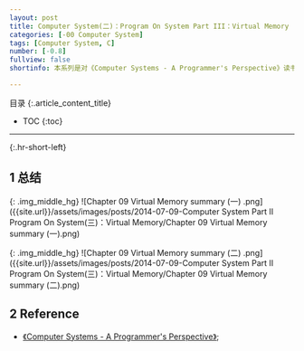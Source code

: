```yaml
---
layout: post
title: Computer System(二)：Program On System Part III：Virtual Memory
categories: [-00 Computer System]
tags: [Computer System, C]
number: [-0.8]
fullview: false
shortinfo: 本系列是对《Computer Systems - A Programmer's Perspective》读书总结，作为计算机科学其他课程的基础。本文是第2篇笔记-概述。

---
```

目录
{:.article_content_title}


* TOC
{:toc}

---
{:.hr-short-left}



## 1 总结 ##

{: .img_middle_hg}
![Chapter 09 Virtual Memory summary (一) .png]({{site.url}}/assets/images/posts/2014-07-09-Computer System Part II Program On System(三)：Virtual Memory/Chapter 09 Virtual Memory summary (一).png)

{: .img_middle_hg}
![Chapter 09 Virtual Memory summary (二) .png]({{site.url}}/assets/images/posts/2014-07-09-Computer System Part II Program On System(三)：Virtual Memory/Chapter 09 Virtual Memory summary (二).png)


## 2 Reference ##

- [《Computer Systems - A Programmer's Perspective》](https://www.amazon.com/Computer-Systems-Programmers-Perspective-2nd/dp/0136108040);





